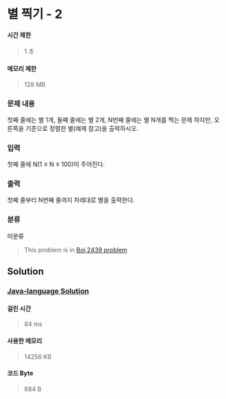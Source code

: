 # 별 찍기 - 2
#### 시간 제한
> 1 초
#### 메모리 제한
> 128 MB
### 문제 내용

첫째 줄에는 별 1개, 둘째 줄에는 별 2개, N번째 줄에는 별 N개를 찍는 문제
하지만, 오른쪽을 기준으로 정렬한 별(예제 참고)을 출력하시오.

### 입력

첫째 줄에 N(1 ≤ N ≤ 100)이 주어진다.

### 출력

첫째 줄부터 N번째 줄까지 차례대로 별을 출력한다.

### 분류
미분류
> This problem is in [Boj 2439 problem](https://www.acmicpc.net/problem/2439)

## Solution
### [Java-language Solution](./main.java)
#### 걸린 시간
> 84 ms
#### 사용한 메모리
> 14256 KB
#### 코드 Byte
> 684 B
